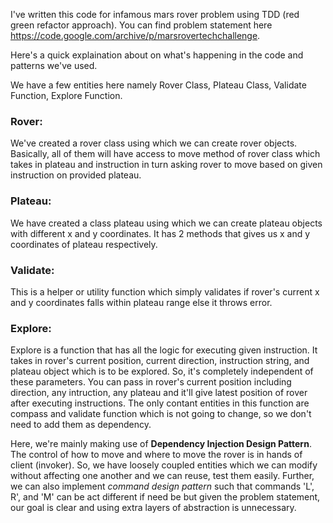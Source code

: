I've written this code for infamous mars rover problem using TDD (red green refactor approach). You can find problem statement here https://code.google.com/archive/p/marsrovertechchallenge.

Here's a quick explaination about on what's happening in the code and patterns we've used.

We have a few entities here namely Rover Class, Plateau Class, Validate Function, Explore Function.

### Rover: 
We've created a rover class using which we can create rover objects. Basically, all of them will have access to move method of rover class which takes in plateau and instruction in turn asking rover to move based on given instruction on provided plateau.

### Plateau: 
We have created a class plateau using which we can create plateau objects with different x and y coordinates. It has 2 methods that gives us x and y coordinates of plateau respectively.

### Validate: 
This is a helper or utility function which simply validates if rover's current x and y coordinates falls within plateau range else it throws error.

### Explore: 
Explore is a function that has all the logic for executing given instruction. It takes in rover's current position, current direction, instruction string, and plateau object which is to be explored. So, it's completely independent of these parameters. You can pass in rover's current position including direction, any intruction, any plateau and it'll give latest position of rover after executing instructions. The only contant entities in this function are compass and validate function which is not going to change, so we don't need to add them as dependency.

Here, we're mainly making use of **Dependency Injection Design Pattern**. The control of how to move and where to move the rover is in hands of client (invoker). So, we have loosely coupled entities which we can modify without affecting one another and we can reuse, test them easily. Further, we can also implement *command design pattern* such that commands 'L', R', and 'M' can be act different if need be but given the problem statement, our goal is clear and using extra layers of abstraction is unnecessary.
